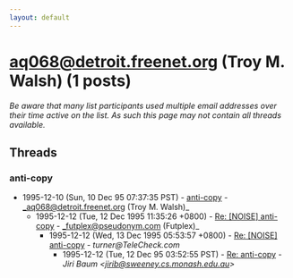 ```yaml
---
layout: default
---
```


# aq068@detroit.freenet.org (Troy M. Walsh) (1 posts)

_Be aware that many list participants used multiple email addresses over their time active on the list. As such this page may not contain all threads available._

## Threads

### anti-copy
+ 1995-12-10 (Sun, 10 Dec 95 07:37:35 PST) - [anti-copy](/archive/1995/12/d89cf66b594d234abcf2ce94cf5f735587f995c11b39528b8af70092c0de72d2) - _aq068@detroit.freenet.org (Troy M. Walsh)_
  + 1995-12-12 (Tue, 12 Dec 1995 11:35:26 +0800) - [Re: [NOISE] anti-copy](/archive/1995/12/c44690688e6029dd95925fc1f2fb68e2006f2a36986791578ffb8349ba15f3d5) - _futplex@pseudonym.com (Futplex)_
    + 1995-12-12 (Wed, 13 Dec 1995 05:53:57 +0800) - [Re: [NOISE] anti-copy](/archive/1995/12/9d6fbb0fe89942e8ef1c88c7611c9c1cd82b7e65178c7332848fce1ec5e42072) - _turner@TeleCheck.com_
      + 1995-12-12 (Tue, 12 Dec 95 03:52:55 PST) - [Re: anti-copy](/archive/1995/12/fc4ef8170f47e25a859ac8e67d82c04da8fb380f15939c63755111ca7aee3580) - _Jiri Baum \<jirib@sweeney.cs.monash.edu.au\>_

